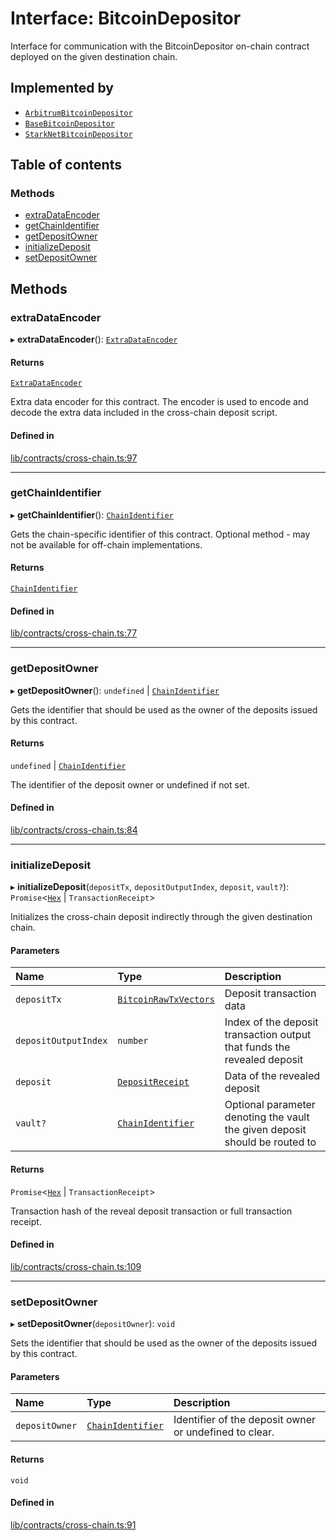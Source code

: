 # Interface: BitcoinDepositor

Interface for communication with the BitcoinDepositor on-chain contract
deployed on the given destination chain.

## Implemented by

- [`ArbitrumBitcoinDepositor`](../classes/ArbitrumBitcoinDepositor.md)
- [`BaseBitcoinDepositor`](../classes/BaseBitcoinDepositor.md)
- [`StarkNetBitcoinDepositor`](../classes/StarkNetBitcoinDepositor.md)

## Table of contents

### Methods

- [extraDataEncoder](BitcoinDepositor.md#extradataencoder)
- [getChainIdentifier](BitcoinDepositor.md#getchainidentifier)
- [getDepositOwner](BitcoinDepositor.md#getdepositowner)
- [initializeDeposit](BitcoinDepositor.md#initializedeposit)
- [setDepositOwner](BitcoinDepositor.md#setdepositowner)

## Methods

### extraDataEncoder

▸ **extraDataEncoder**(): [`ExtraDataEncoder`](ExtraDataEncoder.md)

#### Returns

[`ExtraDataEncoder`](ExtraDataEncoder.md)

Extra data encoder for this contract. The encoder is used to
encode and decode the extra data included in the cross-chain deposit script.

#### Defined in

[lib/contracts/cross-chain.ts:97](https://github.com/threshold-network/tbtc-v2/blob/main/typescript/src/lib/contracts/cross-chain.ts#L97)

___

### getChainIdentifier

▸ **getChainIdentifier**(): [`ChainIdentifier`](ChainIdentifier.md)

Gets the chain-specific identifier of this contract.
Optional method - may not be available for off-chain implementations.

#### Returns

[`ChainIdentifier`](ChainIdentifier.md)

#### Defined in

[lib/contracts/cross-chain.ts:77](https://github.com/threshold-network/tbtc-v2/blob/main/typescript/src/lib/contracts/cross-chain.ts#L77)

___

### getDepositOwner

▸ **getDepositOwner**(): `undefined` \| [`ChainIdentifier`](ChainIdentifier.md)

Gets the identifier that should be used as the owner of the deposits
issued by this contract.

#### Returns

`undefined` \| [`ChainIdentifier`](ChainIdentifier.md)

The identifier of the deposit owner or undefined if not set.

#### Defined in

[lib/contracts/cross-chain.ts:84](https://github.com/threshold-network/tbtc-v2/blob/main/typescript/src/lib/contracts/cross-chain.ts#L84)

___

### initializeDeposit

▸ **initializeDeposit**(`depositTx`, `depositOutputIndex`, `deposit`, `vault?`): `Promise`\<[`Hex`](../classes/Hex.md) \| `TransactionReceipt`\>

Initializes the cross-chain deposit indirectly through the given destination chain.

#### Parameters

| Name | Type | Description |
| :------ | :------ | :------ |
| `depositTx` | [`BitcoinRawTxVectors`](BitcoinRawTxVectors.md) | Deposit transaction data |
| `depositOutputIndex` | `number` | Index of the deposit transaction output that funds the revealed deposit |
| `deposit` | [`DepositReceipt`](DepositReceipt.md) | Data of the revealed deposit |
| `vault?` | [`ChainIdentifier`](ChainIdentifier.md) | Optional parameter denoting the vault the given deposit should be routed to |

#### Returns

`Promise`\<[`Hex`](../classes/Hex.md) \| `TransactionReceipt`\>

Transaction hash of the reveal deposit transaction or full transaction receipt.

#### Defined in

[lib/contracts/cross-chain.ts:109](https://github.com/threshold-network/tbtc-v2/blob/main/typescript/src/lib/contracts/cross-chain.ts#L109)

___

### setDepositOwner

▸ **setDepositOwner**(`depositOwner`): `void`

Sets the identifier that should be used as the owner of the deposits
issued by this contract.

#### Parameters

| Name | Type | Description |
| :------ | :------ | :------ |
| `depositOwner` | [`ChainIdentifier`](ChainIdentifier.md) | Identifier of the deposit owner or undefined to clear. |

#### Returns

`void`

#### Defined in

[lib/contracts/cross-chain.ts:91](https://github.com/threshold-network/tbtc-v2/blob/main/typescript/src/lib/contracts/cross-chain.ts#L91)
